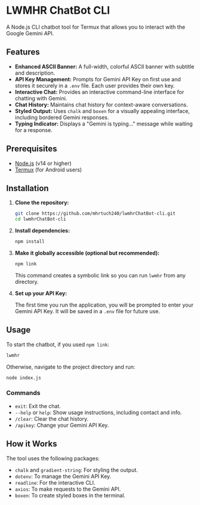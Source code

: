 # LWMHR ChatBot CLI

A Node.js CLI chatbot tool for Termux that allows you to interact with the Google Gemini API.

## Features

-   **Enhanced ASCII Banner:** A full-width, colorful ASCII banner with subtitle and description.
-   **API Key Management:** Prompts for Gemini API Key on first use and stores it securely in a `.env` file. Each user provides their own key.
-   **Interactive Chat:** Provides an interactive command-line interface for chatting with Gemini.
-   **Chat History:** Maintains chat history for context-aware conversations.
-   **Styled Output:** Uses `chalk` and `boxen` for a visually appealing interface, including bordered Gemini responses.
-   **Typing Indicator:** Displays a "Gemini is typing..." message while waiting for a response.

## Prerequisites

-   [Node.js](https://nodejs.org/en/) (v14 or higher)
-   [Termux](https://termux.com/) (for Android users)

## Installation

1.  **Clone the repository:**

    ```bash
    git clone https://github.com/mhrtuch240/lwmhrChatBot-cli.git
    cd lwmhrChatBot-cli
    ```

2.  **Install dependencies:**

    ```bash
    npm install
    ```

3.  **Make it globally accessible (optional but recommended):**

    ```bash
    npm link
    ```
    This command creates a symbolic link so you can run `lwmhr` from any directory.

4.  **Set up your API Key:**

    The first time you run the application, you will be prompted to enter your Gemini API Key. It will be saved in a `.env` file for future use.

## Usage

To start the chatbot, if you used `npm link`:

```bash
lwmhr
```

Otherwise, navigate to the project directory and run:

```bash
node index.js
```

### Commands

-   `exit`: Exit the chat.
-   `--help` or `help`: Show usage instructions, including contact and info.
-   `/clear`: Clear the chat history.
-   `/apikey`: Change your Gemini API Key.

## How it Works

The tool uses the following packages:

-   `chalk` and `gradient-string`: For styling the output.
-   `dotenv`: To manage the Gemini API Key.
-   `readline`: For the interactive CLI.
-   `axios`: To make requests to the Gemini API.
-   `boxen`: To create styled boxes in the terminal.

